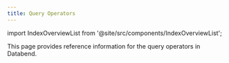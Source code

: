 ```yaml
---
title: Query Operators
---
```

import IndexOverviewList from '@site/src/components/IndexOverviewList';

This page provides reference information for the query operators in Databend.

<IndexOverviewList />